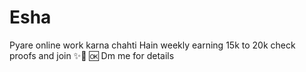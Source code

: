 # Esha
 Pyare online work karna chahti Hain weekly earning 15k to 20k check proofs and join ✨🥰 🆗 Dm me for details
